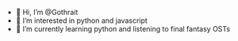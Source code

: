 - 👋 Hi, I’m @Gothrait
- 👀 I’m interested in python and javascript
- 🌱 I’m currently learning python and listening to final fantasy OSTs

<!---
Gothrait/Gothrait is a ✨ special ✨ repository because its `README.md` (this file) appears on your GitHub profile.
You can click the Preview link to take a look at your changes.
--->
